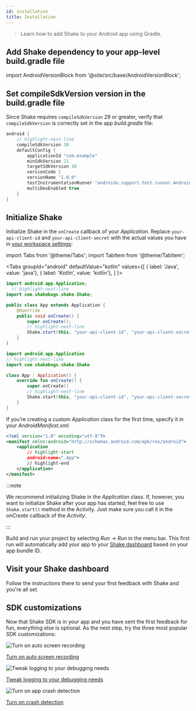 ```yaml
---
id: installation
title: Installation
---
```

> Learn how to add Shake to your Android app using Gradle.

## Add Shake dependency to your app-level build.gradle file
import AndroidVersionBlock from '@site/src/base/AndroidVersionBlock';

<AndroidVersionBlock></AndroidVersionBlock>

## Set compileSdkVersion version in the build.gradle file
Since Shake requires `compileSdkVersion` 29 or greater, verify that `compileSdkVersion` is correctly set in the app *build.gradle* file: 

```groovy title="build.gradle"
android {
    // highlight-next-line
    compileSdkVersion 30
    defaultConfig {
        applicationId "com.example"
        minSdkVersion 21
        targetSdkVersion 30
        versionCode 1
        versionName "1.0.0"
        testInstrumentationRunner "androidx.support.test.runner.AndroidJUnitRunner"
        multiDexEnabled true
    }
}
```

## Initialize Shake
Initialize Shake in the `onCreate` callback of your *Application*.
Replace `your-api-client-id` and `your-api-client-secret` with the actual values you have in [your workspace settings](https://app.shakebugs.com/settings/workspace#general):

import Tabs from '@theme/Tabs';
import TabItem from '@theme/TabItem';

<Tabs
  groupId="android"
  defaultValue="kotlin"
  values={[
    { label: 'Java', value: 'java'},
    { label: 'Kotlin', value: 'kotlin'},
  ]
}>

<TabItem value="java">

```java title="App.java"
import android.app.Application;
  // highlight-next-line
import com.shakebugs.shake.Shake;

public class App extends Application {
    @Override
    public void onCreate() {
        super.onCreate();
        // highlight-next-line
        Shake.start(this, "your-api-client-id", "your-api-client-secret");
    }
}
```

</TabItem>

<TabItem value="kotlin">

```kotlin title="App.kt"
import android.app.Application
// highlight-next-line
import com.shakebugs.shake.Shake

class App : Application() {
    override fun onCreate() {
        super.onCreate()
        // highlight-next-line
        Shake.start(this, "your-api-client-id", "your-api-client-secret")
    }
}
```

</TabItem>
</Tabs>

If you’re creating a custom *Application* class for the first time, specify it in your *AndroidManifest.xml*:

```xml title="AndroidManifest.xml"
<?xml version="1.0" encoding="utf-8"?>
<manifest xmlns:android="http://schemas.android.com/apk/res/android">
    <application
        // highlight-start
        android:name=".App">
        // highlight-end
    </application>
</manifest>
```

:::note

We recommend initializing Shake in the *Application* class.
If, however, you want to initialize Shake after your app has started,
feel free to use `Shake.start()` method in the Activity. Just make sure you call it in the *onCreate* callback of the *Activity*.

:::

Build and run your project by selecting *Run → Run* in the menu bar. This first run will automatically
add your app to your [Shake dashboard](https://app.shakebugs.com/) based on your app bundle ID.

## Visit your Shake dashboard

Follow the instructions there to send your first feedback with Shake and you're all set.

## SDK customizations

Now that Shake SDK is in your app and you have sent the first feedback for fun, everything else is optional.
As the next step, try the three most popular SDK customizations:

<div class="featuresList">
    <div>
        <img src="/docs/img/screen-recording@2x.png" alt="Turn on auto screen recording"/>
        <p><a href="/docs/android/configuration-and-data/auto-screen-recording/">Turn on auto screen recording</a></p>
    </div>
    <div>
        <img src="/docs/img/steps-to-reproduce@2x.png" alt="Tweak logging to your debugging needs"/>
        <p><a href="/docs/android/configuration-and-data/activity-history">Tweak logging to your debugging needs</a></p>
    </div>
    <div>
        <img src="/docs/img/crash-reporting@2x.png" alt="Turn on app crash detection"/>
        <p><a href="/docs/android/crash-reports/overview">Turn on crash detection</a></p>
    </div>
</div>
